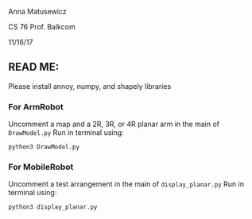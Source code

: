 Anna Matusewicz

CS 76 Prof. Balkcom

11/16/17
## READ ME:
Please install annoy, numpy, and shapely libraries
### For ArmRobot
Uncomment a map and a 2R, 3R, or 4R planar arm in the main of `DrawModel.py`
Run in terminal using:

	python3 DrawModel.py
	
### For MobileRobot
Uncomment a test arrangement in the main of `display_planar.py`
Run in terminal using:
	
	python3 display_planar.py

